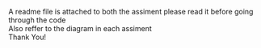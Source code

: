 A readme file is attached to both the assiment please read it before going through the code<br> Also reffer to the diagram in each assiment<br>Thank You!
